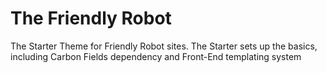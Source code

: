 # The Friendly Robot

The Starter Theme for Friendly Robot sites. The Starter sets up the basics, including Carbon Fields dependency and Front-End templating system
